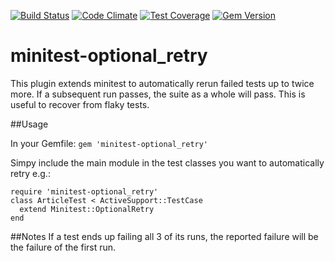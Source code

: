 [![Build Status](https://travis-ci.org/appfolio/minitest-optional_retry.png)](https://travis-ci.org/appfolio/minitest-optional_retry)
[![Code Climate](https://codeclimate.com/github/appfolio/minitest-optional_retry/badges/gpa.svg)](https://codeclimate.com/github/appfolio/minitest-optional_retry)
[![Test Coverage](https://codeclimate.com/github/appfolio/minitest-optional_retry/badges/coverage.svg)](https://codeclimate.com/github/appfolio/minitest-optional_retry/coverage)
[![Gem Version](https://badge.fury.io/rb/minitest-optional_retry.svg)](https://badge.fury.io/rb/minitest-optional_retry)
# minitest-optional_retry

This plugin extends minitest to automatically rerun failed tests up to twice
more. If a subsequent run passes, the suite as a whole will pass. This is useful
to recover from flaky tests.

##Usage

In your Gemfile:
`gem 'minitest-optional_retry'`

Simpy include the main module in the test classes you want to automatically
retry e.g.:

```
require 'minitest-optional_retry'
class ArticleTest < ActiveSupport::TestCase
  extend Minitest::OptionalRetry
end
```

##Notes
If a test ends up failing all 3 of its runs, the reported failure will be the
failure of the first run.
